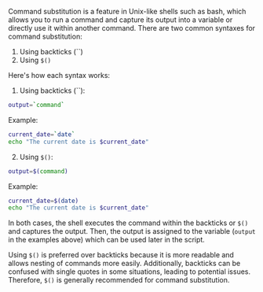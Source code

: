 Command substitution is a feature in Unix-like shells such as bash, which allows you to run a command and capture its output into a variable or directly use it within another command. There are two common syntaxes for command substitution:

1. Using backticks (``)
2. Using `$()`

Here's how each syntax works:

1. Using backticks (``):

```bash
output=`command`
```

Example:
```bash
current_date=`date`
echo "The current date is $current_date"
```

2. Using `$()`:

```bash
output=$(command)
```

Example:
```bash
current_date=$(date)
echo "The current date is $current_date"
```

In both cases, the shell executes the command within the backticks or `$()` and captures the output. Then, the output is assigned to the variable (`output` in the examples above) which can be used later in the script.

Using `$()` is preferred over backticks because it is more readable and allows nesting of commands more easily. Additionally, backticks can be confused with single quotes in some situations, leading to potential issues. Therefore, `$()` is generally recommended for command substitution.